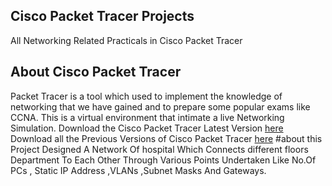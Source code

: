 ## Cisco Packet Tracer Projects
All Networking Related Practicals in Cisco Packet Tracer
## About Cisco Packet Tracer
Packet Tracer is a tool which used to implement the knowledge of networking that we have gained and to prepare some popular exams like CCNA. This is a virtual environment that intimate a live Networking Simulation.
Download the Cisco Packet Tracer Latest Version [here](https://www.netacad.com/courses/packet-tracer)
Download all the Previous Versions of Cisco Packet Tracer [here](https://www.computernetworkingnotes.com/ccna-study-guide/download-packet-tracer-for-windows-and-linux.html)
#about this Project
Designed A Network Of hospital Which Connects different floors Department To Each Other Through Various Points Undertaken Like No.Of PCs , Static IP Address ,VLANs ,Subnet Masks And Gateways.
